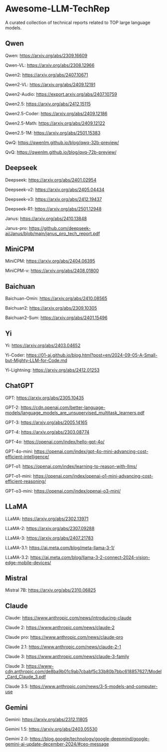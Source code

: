 # Awesome-LLM-TechRep
A curated collection of technical reports related to TOP large language models.

## Qwen
Qwen: https://arxiv.org/abs/2309.16609

Qwen-VL: https://arxiv.org/abs/2308.12966

Qwen2: https://arxiv.org/abs/2407.10671

Qwen2-VL: https://arxiv.org/abs/2409.12191

Qwen2-Audio: https://export.arxiv.org/abs/2407.10759

Qwen2.5: https://arxiv.org/abs/2412.15115

Qwen2.5-Coder: https://arxiv.org/abs/2409.12186

Qwen2.5-Math: https://arxiv.org/abs/2409.12122

Qwen2.5-1M: https://arxiv.org/abs/2501.15383

QwQ: https://qwenlm.github.io/blog/qwq-32b-preview/

QvQ: https://qwenlm.github.io/blog/qvq-72b-preview/

## Deepseek
Deepseek: https://arxiv.org/abs/2401.02954

Deepseek-v2: https://arxiv.org/abs/2405.04434

Deepseek-v3: https://arxiv.org/abs/2412.19437

Deepseek-R1: https://arxiv.org/abs/2501.12948

Janus: https://arxiv.org/abs/2410.13848

Janus-pro: https://github.com/deepseek-ai/Janus/blob/main/janus_pro_tech_report.pdf

## MiniCPM
MiniCPM: https://arxiv.org/abs/2404.06395

MiniCPM-v: https://arxiv.org/abs/2408.01800

## Baichuan
Baichuan-Omin: https://arxiv.org/abs/2410.08565

Baichuan2: https://arxiv.org/abs/2309.10305

Baichuan2-Sum: https://arxiv.org/abs/2401.15496

## Yi
Yi: https://arxiv.org/abs/2403.04652

Yi-Coder: https://01-ai.github.io/blog.html?post=en/2024-09-05-A-Small-but-Mighty-LLM-for-Code.md

Yi-Lightning: https://arxiv.org/abs/2412.01253

## ChatGPT
GPT: https://arxiv.org/abs/2305.10435

GPT-2: https://cdn.openai.com/better-language-models/language_models_are_unsupervised_multitask_learners.pdf

GPT-3: https://arxiv.org/abs/2005.14165

GPT-4: https://arxiv.org/abs/2303.08774

GPT-4o: https://openai.com/index/hello-gpt-4o/

GPT-4o-mini: https://openai.com/index/gpt-4o-mini-advancing-cost-efficient-intelligence/

GPT-o1: https://openai.com/index/learning-to-reason-with-llms/

GPT-o1-mini: https://openai.com/index/openai-o1-mini-advancing-cost-efficient-reasoning/

GPT-o3-mini: https://openai.com/index/openai-o3-mini/

## LLaMA
LLaMA: https://arxiv.org/abs/2302.13971

LLaMA-2: https://arxiv.org/abs/2307.09288

LLaMA-3: https://arxiv.org/abs/2407.21783

LLaMA-3.1: https://ai.meta.com/blog/meta-llama-3-1/

LLaMA-3.2: https://ai.meta.com/blog/llama-3-2-connect-2024-vision-edge-mobile-devices/

## Mistral
Mistral 7B: https://arxiv.org/abs/2310.06825

## Claude
Claude: https://www.anthropic.com/news/introducing-claude

Claude 2: https://www.anthropic.com/news/claude-2

Claude pro: https://www.anthropic.com/news/claude-pro

Claude 2.1: https://www.anthropic.com/news/claude-2-1

Claude 3: https://www.anthropic.com/news/claude-3-family

Claude 3: https://www-cdn.anthropic.com/de8ba9b01c9ab7cbabf5c33b80b7bbc618857627/Model_Card_Claude_3.pdf

Claude 3.5: https://www.anthropic.com/news/3-5-models-and-computer-use

## Gemini
Gemini: https://arxiv.org/abs/2312.11805

Gemini 1.5: https://arxiv.org/abs/2403.05530

Gemini 2.0: https://blog.google/technology/google-deepmind/google-gemini-ai-update-december-2024/#ceo-message




